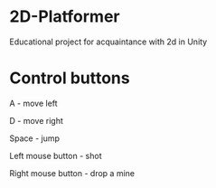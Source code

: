 # 2D-Platformer
 Educational project for acquaintance with 2d in Unity


# Control buttons
A - move left

D - move right

Space - jump

Left mouse button - shot

Right mouse button - drop a mine
